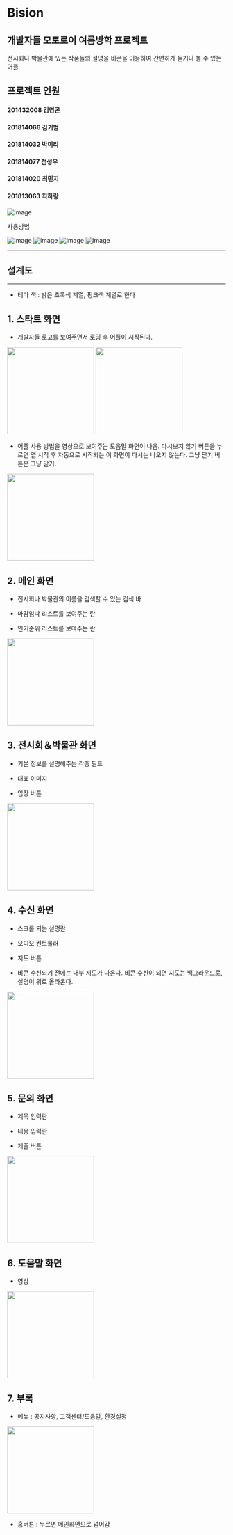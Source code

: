 Bision
=============
개발자들 모토로이 여름방학 프로젝트  
-----------------------------------
전시회나 박물관에 있는 작품들의 설명을 비콘을 이용하여 간편하게 듣거나 볼 수 있는 어플

## 프로젝트 인원

#### 201432008 김영곤
#### 201814066 김기범
#### 201814032 박미리
#### 201814077 천성우
#### 201814020 최민지
#### 201813063 최하랑


![image](https://github.com/choifi/Bision/assets/62766631/a2b8791a-2aea-4488-985e-1645e5845bdd)







사용방법


![image](https://github.com/choifi/Bision/assets/62766631/6c83f0ef-c630-4ad6-9443-3bcabfe677a3)
![image](https://github.com/choifi/Bision/assets/62766631/eea5a4e1-da16-4b71-8958-0b7abf4d9d83)
![image](https://github.com/choifi/Bision/assets/62766631/4cac9ea6-e031-41fb-b8ea-9752eac98bb8)
![image](https://github.com/choifi/Bision/assets/62766631/7db4943e-9f86-458b-b8bf-37c1a9c91469)








----------

설계도
------
--------------

+ 테마 색 : 밝은 초록색 계열, 핑크색 계열로 한다

## 1. 스타트 화면

- 개발자들 로고를 보여주면서 로딩 후 어플이 시작된다.

<div>
 <img width="200" src="https://user-images.githubusercontent.com/33260476/41773847-6c207432-7658-11e8-8d75-1e643adba81d.jpg">
 <img width="200" src="https://user-images.githubusercontent.com/33260476/41773848-6c8eb2d0-7658-11e8-88fa-8f54f7bf923d.jpg">
</div>


- 어플 사용 방법을 영상으로 보여주는 도움말 화면이 나옴. 
다시보지 않기 버튼을 누르면 앱 시작 후 자동으로 시작되는 이 화면이 다시는 나오지 않는다. 그냥 닫기 버튼은 그냥 닫기.

<img width="200" src="https://user-images.githubusercontent.com/33260476/41773860-74005cda-7658-11e8-93ca-57ab9c894847.jpg">

## 2. 메인 화면

- 전시회나 박물관의 이름을 검색할 수 있는 검색 바

- 마감임박 리스트를 보여주는 란

- 인기순위 리스트를 보여주는 란 

<img width="200" src="https://user-images.githubusercontent.com/33260476/41773857-71e28e5a-7658-11e8-9d00-14c675ef1b31.jpg">

## 3. 전시회＆박물관 화면 

- 기본 정보를 설명해주는 각종 필드

- 대표 이미지 

- 입장 버튼

<img width="200" src="https://user-images.githubusercontent.com/33260476/41773856-7027aa64-7658-11e8-8ed0-4b58e7d7bf92.jpg">

## 4. 수신 화면

- 스크롤 되는 설명란

- 오디오 컨트롤러 

- 지도 버튼

- 비콘 수신되기 전에는 내부 지도가 나온다. 비콘 수신이 되면 지도는 백그라운드로, 설명이 위로 올라온다. 

<img width="200" src="https://user-images.githubusercontent.com/33260476/41773864-75141a62-7658-11e8-9630-39cfb9d93442.jpg">

## 5. 문의 화면

- 제목 입력란

- 내용 입력란

- 제출 버튼

<img width="200" src="https://user-images.githubusercontent.com/33260476/41773852-6f05b338-7658-11e8-84b7-242a6b4381e9.jpg">

## 6. 도움말 화면

- 영상

<img width="200" src="https://user-images.githubusercontent.com/33260476/41773855-6f9d8154-7658-11e8-8d9e-be27282f96ea.jpg">

## 7. 부록

- 메뉴 : 공지사항, 고객센터/도움말, 환경설정 

<img width="200" src="https://user-images.githubusercontent.com/33260476/41773861-7492c70a-7658-11e8-903e-4fb0cce4bd30.jpg">

- 홈버튼 : 누르면 메인화면으로 넘어감 
 

